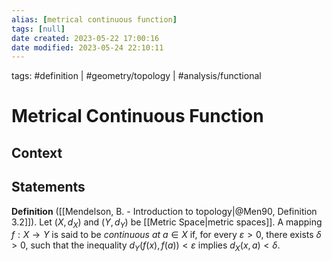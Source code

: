 ```yaml
---
alias: [metrical continuous function]
tags: [null]
date created: 2023-05-22 17:00:16
date modified: 2023-05-24 22:10:11
---
```


tags: #definition | #geometry/topology | #analysis/functional

# Metrical Continuous Function

## Context

## Statements

**Definition** ([[Mendelson, B. - Introduction to topology|@Men90, Definition 3.2]]). Let $(X, d_X)$ and $(Y, d_Y)$ be [[Metric Space|metric spaces]]. A mapping $f:X\to Y$ is said to be _continuous at_ $a\in X$ if, for every $\varepsilon>0$, there exists $\delta>0$, such that the inequality $d_Y(f(x),f(a))<\varepsilon$ implies $d_X(x,a)<\delta$.